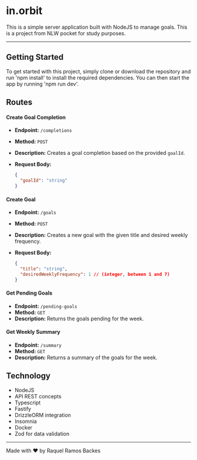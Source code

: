 # in.orbit
This is a simple server application built with NodeJS to manage goals. This is a project from NLW pocket for study purposes.

---

## Getting Started
To get started with this project, simply clone or download the repository and run 'npm install' to install the required dependencies. You can then start the app by running 'npm run dev'.

## Routes

#### Create Goal Completion
- **Endpoint:** `/completions`
- **Method:** `POST`
- **Description:** Creates a goal completion based on the provided `goalId`.
- **Request Body:**
  
  ```json
  {
    "goalId": "string"
  }
  ```

#### Create Goal
- **Endpoint:** `/goals`
- **Method:** `POST`
- **Description:** Creates a new goal with the given title and desired weekly frequency.
- **Request Body:**
  
  ```json
  {
    "title": "string",
    "desiredWeeklyFrequency": 1 // (integer, between 1 and 7)
  }
  ```

#### Get Pending Goals
- **Endpoint:** `/pending-goals`
- **Method:** `GET`
- **Description:** Returns the goals pending for the week.

#### Get Weekly Summary
- **Endpoint:** `/summary`
- **Method:** `GET`
- **Description:** Returns a summary of the goals for the week.

## Technology
- NodeJS
- API REST concepts
- Typescript
- Fastify
- DrizzleORM integration
- Insomnia
- Docker
- Zod for data validation

---

Made with ❤️ by Raquel Ramos Backes
 
